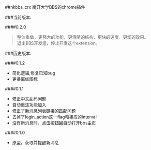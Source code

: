 ##nkbbs\_crx
南开大学BBS的chrome插件

###当前版本:

####0.2.0
> 整体重做，更强大的功能，更清晰的结构，更快的速度，更炫的效果。  
> 退出BBS开发组，停止开发这个extension。

###历史版本:

####0.1.2
- 简化逻辑,修复已知bug
- 更换离线图标

####0.1.1
- 修正中文乱码问题
- 自动重连功能加入
- 修正了新消息列表链接的匹配问题
- 去掉了login\_action这一flag和相应的interval
- 没有新消息时，点击按钮回自动打开bbs主页

####0.1.0
- 原型，获取并提醒新消息
